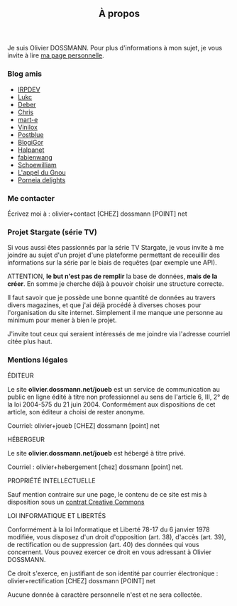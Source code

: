<section>
  <header class="major"><h2>À propos</h2></header>
  <section class="box">

Je suis Olivier DOSSMANN. Pour plus d'informations à mon sujet, je vous invite à lire [ma page personnelle](https://olivier.dossmann.net/ "Se rendre sur la page d'accueil d'Olivier DOSSMANN").

### Blog amis

  * [IRPDEV](http://blog.irpdev.fr/ "Le blog d'IRPDEV")
  * [Lukc](http://lukc.upyum.com/ "Page de Lukc")
  * [Deber](http://oceamer.com/ "Page personnelle de Denis BERNARD")
  * [Chris](http://chris.autre.net/ "Blog de Chris")
  * [mart-e](http://mart-e.be/ "about life, linux and everything")
  * [Vinilox](http://vinilox.eu/ "Le blog de Vinilox")
  * [Postblue](http://postblue.info/ "Le blog de Postblue")
  * [BlogiGor](https://id-libre.org/ "blogiGor|traces éphémères")
  * [Halpanet](http://www.halpanet.org/ "Découvrir la liberté informatique avec Halpanet")
  * [fabienwang](http://fabienwang.eliteheberg.fr/ "Adepte et développeur de logiciels Libres")
  * [Schoewilliam](http://schoewilliam.fr/ "Carnet web d'un habitant de la banquise GNU/Linuxienne.")
  * [L'appel du Gnou](http://blog.wolf.am/ "Le blog d'un vadrouilleur libre, explorateur de gnu/linux et d'autres horizons")
  * [Porneia delights](http://porneia.free.fr/pub/ "I used to be schizophrenic but now we are going much better. We are the Porneia delights. We are persistent and reluctant. We also do not really come from outer space.")


### Me contacter

Écrivez moi à : olivier+contact [CHEZ] dossmann [POINT] net

### Projet Stargate (série TV)

Si vous aussi êtes passionnés par la série TV Stargate, je vous invite à me joindre au sujet d'un projet d'une plateforme permettant de receuillir des informations sur la série par le biais de requêtes (par exemple une API).

ATTENTION, **le but n'est pas de remplir** la base de données, **mais de la créer**. En somme je cherche déjà à pouvoir choisir une structure correcte.

Il faut savoir que je possède une bonne quantité de données au travers divers magazines, et que j'ai déjà procédé à diverses choses pour l'organisation du site internet. Simplement il me manque une personne au minimum pour mener à bien le projet.

J'invite tout ceux qui seraient intéressés de me joindre via l'adresse courriel citée plus haut.

### Mentions légales

ÉDITEUR

Le site **olivier.dossmann.net/joueb** est un service de communication au public en ligne édité à titre non professionnel au sens de l'article 6, III, 2° de la loi 2004-575 du 21 juin 2004. Conformément aux dispositions de cet article, son éditeur a choisi de rester anonyme.

Courriel: olivier+joueb [CHEZ] dossmann [point] net

HÉBERGEUR

Le site **olivier.dossmann.net/joueb** est hébergé à titre privé.

Courriel : olivier+hebergement [chez] dossmann [point] net.

PROPRIÉTÉ INTELLECTUELLE

Sauf mention contraire sur une page, le contenu de ce site est mis à disposition sous un [contrat Creative Commons](http://creativecommons.org/licenses/by-nc-sa/3.0 "Se rendre sur le site de Creative Commons pour en apprendre plus sur la licence CC-by-nc-sa")

LOI INFORMATIQUE ET LIBERTÉS

Conformément à la loi Informatique et Liberté 78-17 du 6 janvier 1978 modifiée, vous disposez d'un droit d'opposition (art. 38), d'accès (art. 39), de rectification ou de suppression (art. 40) des données qui vous concernent. Vous pouvez exercer ce droit en vous adressant à Olivier DOSSMANN.

Ce droit s'exerce, en justifiant de son identité par courrier électronique : olivier+rectification [CHEZ] dossmann [POINT] net

Aucune donnée à caractère personnelle n'est et ne sera collectée.

</section>
</section>
